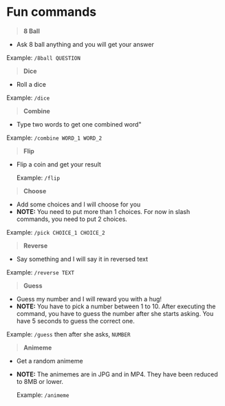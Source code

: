 # Fun commands

> **8 Ball**

* Ask 8 ball anything and you will get your answer

 Example: `/8ball QUESTION`

> **Dice**

* Roll a dice

 Example: `/dice`

> **Combine**

* Type two words to get one combined word"

 Example: `/combine WORD_1 WORD_2`

>**Flip**

* Flip a coin and get your result

  Example:  `/flip`

>**Choose**

* Add some choices and I will choose for you
* **NOTE:** You need to put more than 1 choices. For now in slash commands, you need to put 2 choices.

 Example: `/pick CHOICE_1 CHOICE_2`

>**Reverse**

* Say something and I will say it in reversed text

 Example: `/reverse TEXT`

>**Guess**

* Guess my number and I will reward you with a hug!
* **NOTE:** You have to pick a number between 1 to 10. After executing the command, you have to guess the number after she starts asking. You have 5 seconds to guess the correct one.

 Example: `/guess` then after she asks, `NUMBER`

>**Animeme**

* Get a random animeme
* **NOTE:** The animemes are in JPG and in MP4. They have been reduced to 8MB or lower.

  Example: `/animeme`

